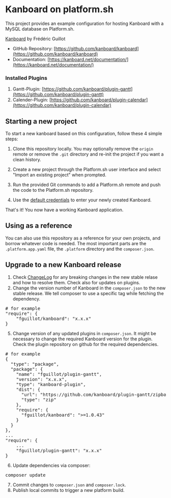 # Kanboard on platform.sh

This project provides an example configuration for hosting Kanboard with a MySQL database on Platform.sh.

[Kanboard](https://kanboard.net/) by Frédéric Guillot

* GitHub Repository: [https://github.com/kanboard/kanboard](https://github.com/kanboard/kanboard)
* Documentation: [https://kanboard.net/documentation/](https://kanboard.net/documentation/)

### Installed Plugins

1. Gantt-Plugin: [https://github.com/kanboard/plugin-gantt](https://github.com/kanboard/plugin-gantt)
2. Calender-Plugin: [https://github.com/kanboard/plugin-calendar](https://github.com/kanboard/plugin-calendar)


## Starting a new project

To start a new kanboard based on this configuration, follow these 4 simple steps:

1. Clone this repository locally.  You may optionally remove the `origin` remote or remove the `.git` directory and re-init the project if you want a clean history.
 
2. Create a new project through the Platform.sh user interface and select "Import an existing project" when prompted.

3. Run the provided Git commands to add a Platform.sh remote and push the code to the Platform.sh repository.

4. Use the [default credentials](https://kanboard.net/documentation/installation) to enter your newly created Kanboard.

That's it! You now have a working Kanboard application.

## Using as a reference

You can also use this repository as a reference for your own projects, and borrow whatever code is needed. The most important parts are the `.platform.app.yaml` file, the `.platform` directory and the `composer.json`.


## Upgrade to a new Kanboard release

1. Check [ChangeLog](https://github.com/kanboard/kanboard/blob/master/ChangeLog) for any breaking changes in the new stable relase and how to resolve them. Check also for updates on plugins.
2. Change the version number of Kanboard in the `composer.json` to the new stable release. We tell composer to use a specific tag while fetching the dependency.
<pre>
# for example
"require": {
    "fguillot/kanboard": "x.x.x"
}
</pre>
5. Change version of any updated plugins in `composer.json`. It might be necessary to change the required Kanboard version for the plugin. Check the plugin repository on github for the required dependencies.
<pre>
# for example
{
  "type": "package",
  "package": {
	"name": "fguillot/plugin-gantt",
	"version": "x.x.x",
	"type": "kanboard-plugin",
	"dist": {
	  "url": "https://github.com/kanboard/plugin-gantt/zipball/vx.x.x/",
	  "type": "zip"
	},
	"require": {
	  "fguillot/kanboard": ">=1.0.43"
	}
  }
},
...
"require": {
	...
    "fguillot/plugin-gantt": "x.x.x"
}
</pre>
6. Update dependencies via composer:
<pre>
composer update
</pre>
7. Commit changes to `composer.json` and `composer.lock`.
8. Publish local commits to trigger a new platform build.
